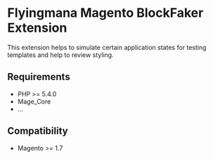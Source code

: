 Flyingmana Magento BlockFaker Extension
=====================

This extension helps to simulate certain application states for testing templates and help to review styling. 



Requirements
------------
- PHP >= 5.4.0
- Mage_Core
- ...

Compatibility
-------------
- Magento >= 1.7


